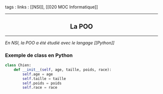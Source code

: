 tags : 
links : [[NSI]], [[020 MOC Informatique]]

****

<h2 style="text-align: center;"> La POO </h2>

****


*En NSI, la POO a été étudié avec le langage [[Python]]*


### Exemple de class en Python

```python
class Chien:
	def __init__(self, age, taille, poids, race):
		self.age = age
		self.taille = taille
		self.poids = poids
		self.race = race

```